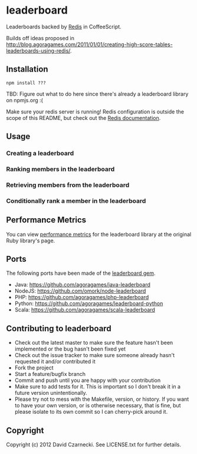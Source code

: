 # leaderboard

Leaderboards backed by [Redis](http://redis.io) in CoffeeScript.

Builds off ideas proposed in http://blog.agoragames.com/2011/01/01/creating-high-score-tables-leaderboards-using-redis/.

## Installation

`npm install ???`

TBD: Figure out what to do here since there's already a leaderboard library on npmjs.org :(

Make sure your redis server is running! Redis configuration is outside the scope of this README, but
check out the [Redis documentation](http://redis.io/documentation).

## Usage

### Creating a leaderboard


### Ranking members in the leaderboard


### Retrieving members from the leaderboard


### Conditionally rank a member in the leaderboard


## Performance Metrics

You can view [performance metrics](https://github.com/agoragames/leaderboard#performance-metrics) for the 
leaderboard library at the original Ruby library's page.

## Ports

The following ports have been made of the [leaderboard gem](https://github.com/agoragames/leaderboard).

* Java: https://github.com/agoragames/java-leaderboard
* NodeJS: https://github.com/omork/node-leaderboard
* PHP: https://github.com/agoragames/php-leaderboard
* Python: https://github.com/agoragames/leaderboard-python
* Scala: https://github.com/agoragames/scala-leaderboard

## Contributing to leaderboard

* Check out the latest master to make sure the feature hasn't been implemented or the bug hasn't been fixed yet
* Check out the issue tracker to make sure someone already hasn't requested it and/or contributed it
* Fork the project
* Start a feature/bugfix branch
* Commit and push until you are happy with your contribution
* Make sure to add tests for it. This is important so I don't break it in a future version unintentionally.
* Please try not to mess with the Makefile, version, or history. If you want to have your own version, or is otherwise necessary, that is fine, but please isolate to its own commit so I can cherry-pick around it.

## Copyright

Copyright (c) 2012 David Czarnecki. See LICENSE.txt for further details.
